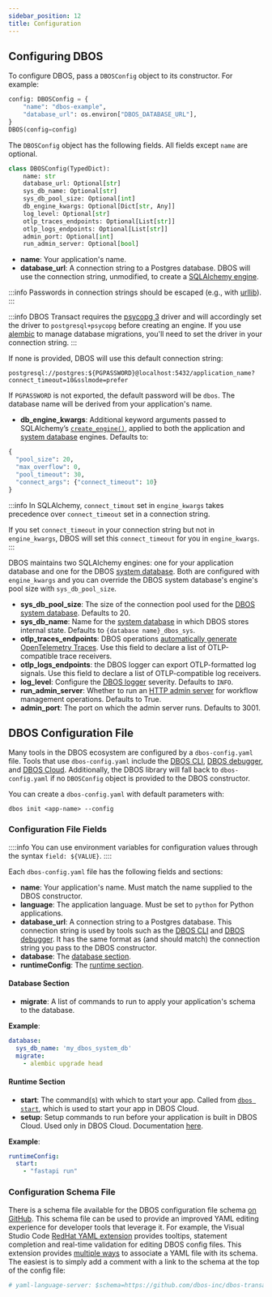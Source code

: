 ```yaml
---
sidebar_position: 12
title: Configuration
---
```


## Configuring DBOS

To configure DBOS, pass a `DBOSConfig` object to its constructor.
For example:

```python
config: DBOSConfig = {
    "name": "dbos-example",
    "database_url": os.environ["DBOS_DATABASE_URL"],
}
DBOS(config=config)
```

The `DBOSConfig` object has the following fields.
All fields except `name` are optional.

```python
class DBOSConfig(TypedDict):
    name: str
    database_url: Optional[str]
    sys_db_name: Optional[str]
    sys_db_pool_size: Optional[int]
    db_engine_kwargs: Optional[Dict[str, Any]]
    log_level: Optional[str]
    otlp_traces_endpoints: Optional[List[str]]
    otlp_logs_endpoints: Optional[List[str]]
    admin_port: Optional[int]
    run_admin_server: Optional[bool]
```

- **name**: Your application's name.
- **database_url**: A connection string to a Postgres database. DBOS will use the connection string, unmodified, to create a [SQLAlchemy engine](https://docs.sqlalchemy.org/en/20/core/engines.html).

:::info
Passwords in connection strings should be escaped (e.g., with [urllib](https://docs.python.org/3/library/urllib.parse.html#urllib.parse.quote)).
:::

:::info
DBOS Transact requires the [psycopg 3](https://www.psycopg.org/psycopg3/docs/) driver and will accordingly set the driver to `postgresql+psycopg` before creating an engine. If you use [alembic](https://alembic.sqlalchemy.org/en/latest/) to manage database migrations, you'll need to set the driver in your connection string.
:::

If none is provided, DBOS will use this default connection string:
```
postgresql://postgres:${PGPASSWORD}@localhost:5432/application_name?connect_timeout=10&sslmode=prefer
```

If `PGPASSWORD` is not exported, the default password will be `dbos`. The database name will be derived from your application's name.

- **db_engine_kwargs**: Additional keyword arguments passed to SQLAlchemy’s [`create_engine()`](https://docs.sqlalchemy.org/en/20/core/engines.html#sqlalchemy.create_engine), applied to both the application and [system database](../../explanations/system-tables) engines. Defaults to:
```python
{
  "pool_size": 20,
  "max_overflow": 0,
  "pool_timeout": 30,
  "connect_args": {"connect_timeout": 10}
}
```

:::info
In SQLAlchemy, `connect_timout` set in `engine_kwargs` takes precedence over `connect_timeout` set in a connection string.

If you set `connect_timeout` in your connection string but not in `engine_kwargs`, DBOS will set this `connect_timeout` for you in `engine_kwargs`.
:::

DBOS maintains two SQLAlchemy engines: one for your application database and one for the DBOS [system database](../../explanations/system-tables). Both are configured with `engine_kwargs` and you can override the DBOS system database's engine's pool size with `sys_db_pool_size`.

- **sys_db_pool_size**: The size of the connection pool used for the [DBOS system database](../../explanations/system-tables). Defaults to 20.
- **sys_db_name**: Name for the [system database](../../explanations/system-tables) in which DBOS stores internal state. Defaults to `{database name}_dbos_sys`.
- **otlp_traces_endpoints**: DBOS operations [automatically generate OpenTelemetry Traces](../tutorials/logging-and-tracing#tracing). Use this field to declare a list of OTLP-compatible trace receivers.
- **otlp_logs_endpoints**: the DBOS logger can export OTLP-formatted log signals. Use this field to declare a list of OTLP-compatible log receivers.
- **log_level**: Configure the [DBOS logger](../tutorials/logging-and-tracing#logging) severity. Defaults to `INFO`.
- **run_admin_server**: Whether to run an [HTTP admin server](../../production/self-hosting/admin-api.md) for workflow management operations. Defaults to True.
- **admin_port**: The port on which the admin server runs. Defaults to 3001.


## DBOS Configuration File

Many tools in the DBOS ecosystem are configured by a `dbos-config.yaml` file.
Tools that use `dbos-config.yaml` include the [DBOS CLI](./cli.md), [DBOS debugger](../tutorials/debugging.md), and [DBOS Cloud](../../production/dbos-cloud/deploying-to-cloud.md).
Additionally, the DBOS library will fall back to `dbos-config.yaml` if no `DBOSConfig` object is provided to the DBOS constructor.

You can create a `dbos-config.yaml` with default parameters with:

```shell
dbos init <app-name> --config
```

### Configuration File Fields

::::info
You can use environment variables for configuration values through the syntax `field: ${VALUE}`.
::::

Each `dbos-config.yaml` file has the following fields and sections:

- **name**: Your application's name. Must match the name supplied to the DBOS constructor.
- **language**: The application language. Must be set to `python` for Python applications.
- **database_url**: A connection string to a Postgres database. This connection string is used by tools such as the [DBOS CLI](./cli.md) and [DBOS debugger](../tutorials/debugging.md). It has the same format as (and should match) the connection string you pass to the DBOS constructor.
- **database**: The [database section](#database-section).
- **runtimeConfig**: The [runtime section](#runtime-section).

#### Database Section

- **migrate**: A list of commands to run to apply your application's schema to the database. 

**Example**:

```yaml
database:
  sys_db_name: 'my_dbos_system_db'
  migrate:
    - alembic upgrade head
```

#### Runtime Section

- **start**: The command(s) with which to start your app. Called from [`dbos start`](../reference/cli.md#dbos-start), which is used to start your app in DBOS Cloud.
- **setup**: Setup commands to run before your application is built in DBOS Cloud. Used only in DBOS Cloud. Documentation [here](../../production/dbos-cloud/application-management.md#customizing-microvm-setup).

**Example**:

```yaml
runtimeConfig:
  start:
    - "fastapi run"
```

### Configuration Schema File

There is a schema file available for the DBOS configuration file schema [on GitHub](https://github.com/dbos-inc/dbos-transact-py/blob/main/dbos/dbos-config.schema.json).
This schema file can be used to provide an improved YAML editing experience for developer tools that leverage it.
For example, the Visual Studio Code [RedHat YAML extension](https://marketplace.visualstudio.com/items?itemName=redhat.vscode-yaml) provides tooltips, statement completion and real-time validation for editing DBOS config files.
This extension provides [multiple ways](https://github.com/redhat-developer/vscode-yaml#associating-schemas) to associate a YAML file with its schema.
The easiest is to simply add a comment with a link to the schema at the top of the config file:

```yaml
# yaml-language-server: $schema=https://github.com/dbos-inc/dbos-transact-py/blob/main/dbos/dbos-config.schema.json
```
